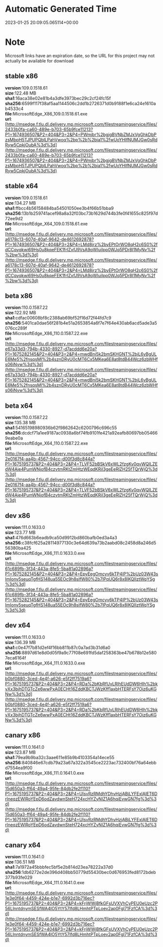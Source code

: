 # Automatic Generated Time
2023-01-25 20:09:05.065114+00:00

# Note
Microsoft links have an expiration date, so the URL for this project may not actually be available for download

## stable x86
**version**:109.0.1518.61  
**size**:122.48 MB  
**sha1**:16aca38e02e81b4a3dfe3973bec29c2cf24fc15f  
**sha256**:6599f117f38af5aa1144506c2dd1b2726371d0b9188f1e6ca24e1610ab4533c4  
**file**:MicrosoftEdge_X86_109.0.1518.61.exe  
**url**:[http://msedge.f.tlu.dl.delivery.mp.microsoft.com/filestreamingservice/files/2433b0fa-ca60-489e-b703-65b9fce11213?P1=1674936507&P2=404&P3=2&P4=PWmjbr%2bgjgBVNbZMJxVgGhkDbPzsMbpH5TJPUPQblLPahVwoq%2bp%2b%2bia1%2fwUoYHIfNUMJGw0sRdRyw5CpkjOubA%3d%3d](http://msedge.f.tlu.dl.delivery.mp.microsoft.com/filestreamingservice/files/2433b0fa-ca60-489e-b703-65b9fce11213?P1=1674936507&P2=404&P3=2&P4=PWmjbr%2bgjgBVNbZMJxVgGhkDbPzsMbpH5TJPUPQblLPahVwoq%2bp%2b%2bia1%2fwUoYHIfNUMJGw0sRdRyw5CpkjOubA%3d%3d)  

## stable x64
**version**:109.0.1518.61  
**size**:134.27 MB  
**sha1**:ffbcc4b56158484ba54501050ee3b4f66b51bba9  
**sha256**:13b1b259741acef98a8a32f03bc73b1629d744b3fe0f41655c825f97d72ee9d2  
**file**:MicrosoftEdge_X64_109.0.1518.61.exe  
**url**:[http://msedge.f.tlu.dl.delivery.mp.microsoft.com/filestreamingservice/files/a6178c13-607d-40af-9642-de4612692878?P1=1674936507&P2=404&P3=2&P4=LMd8jrz%2byEPtOrWO8qH2c6S0%2fdCCqyqkwi69Hs0u8kqeFEK1frIZxfJ9VsA9qWIuilpp0WJq5PDr8I1MyNv%2f%2bw%3d%3d](http://msedge.f.tlu.dl.delivery.mp.microsoft.com/filestreamingservice/files/a6178c13-607d-40af-9642-de4612692878?P1=1674936507&P2=404&P3=2&P4=LMd8jrz%2byEPtOrWO8qH2c6S0%2fdCCqyqkwi69Hs0u8kqeFEK1frIZxfJ9VsA9qWIuilpp0WJq5PDr8I1MyNv%2f%2bw%3d%3d)  

## beta x86
**version**:110.0.1587.22  
**size**:122.92 MB  
**sha1**:cdfac00608bf8c2388ab69bf52f16d72f44fd7c9  
**sha256**:5401ca0dae56f281b4e51a2653854a6f7e7f64e430ab6acd5ade3a5076cc289f  
**file**:MicrosoftEdge_X86_110.0.1587.22.exe  
**url**:[http://msedge.f.tlu.dl.delivery.mp.microsoft.com/filestreamingservice/files/e67a33d3-794b-4330-8927-d7acddd6e20a?P1=1675282145&P2=404&P3=2&P4=mwdBni5k2bmSKHGNT%2bjL6vBgULE6Me5%2fnsqsMl%2b4sznDRyU0cMT6Cx5MKea6E8at8tdB44Wcz6zbWHfs06iNyw%3d%3d](http://msedge.f.tlu.dl.delivery.mp.microsoft.com/filestreamingservice/files/e67a33d3-794b-4330-8927-d7acddd6e20a?P1=1675282145&P2=404&P3=2&P4=mwdBni5k2bmSKHGNT%2bjL6vBgULE6Me5%2fnsqsMl%2b4sznDRyU0cMT6Cx5MKea6E8at8tdB44Wcz6zbWHfs06iNyw%3d%3d)  

## beta x64
**version**:110.0.1587.22  
**size**:135.38 MB  
**sha1**:54165198980936b62f9862642c6200796c696c55  
**sha256**:dcdcf71a1ee9187ac0938a6bf74fb9101fe421a92eafb80697bb054669eabe0a  
**file**:MicrosoftEdge_X64_110.0.1587.22.exe  
**url**:[http://msedge.f.tlu.dl.delivery.mp.microsoft.com/filestreamingservice/files/2e0167f4-aa4b-4567-94cc-d00f3d8c844a?P1=1675195737&P2=404&P3=2&P4=TLVF52bBSkV6xWL2fzgKv0qvWQILZEdW4Aie4PumWNjofB4czvtmRKtZmHtzWEqdKRiI3geEeRlZH25fTQrWjQ%3d%3d](http://msedge.f.tlu.dl.delivery.mp.microsoft.com/filestreamingservice/files/2e0167f4-aa4b-4567-94cc-d00f3d8c844a?P1=1675195737&P2=404&P3=2&P4=TLVF52bBSkV6xWL2fzgKv0qvWQILZEdW4Aie4PumWNjofB4czvtmRKtZmHtzWEqdKRiI3geEeRlZH25fTQrWjQ%3d%3d)  

## dev x86
**version**:111.0.1633.0  
**size**:123.77 MB  
**sha1**:476d663b6eadb9ca50d9912bd860bafb0ed3a4a3  
**sha256**:c38fcf625a28114977130c3e64d639a73b2aabd08c2458d8a246d556380ba425  
**file**:MicrosoftEdge_X86_111.0.1633.0.exe  
**url**:[http://msedge.f.tlu.dl.delivery.mp.microsoft.com/filestreamingservice/files/61c689fb-3f34-443a-8fe5-5ba81a02896a?P1=1675282145&P2=404&P3=2&P4=EpyEegOmcyv6kTP4IP%2bUz03W43sImIonv5seuqTgfHS148ua55EOc9h8slfW80%2b7lPqUQ6r8x8lKQIIztWqYSg%3d%3d](http://msedge.f.tlu.dl.delivery.mp.microsoft.com/filestreamingservice/files/61c689fb-3f34-443a-8fe5-5ba81a02896a?P1=1675282145&P2=404&P3=2&P4=EpyEegOmcyv6kTP4IP%2bUz03W43sImIonv5seuqTgfHS148ua55EOc9h8slfW80%2b7lPqUQ6r8x8lKQIIztWqYSg%3d%3d)  

## dev x64
**version**:111.0.1633.0  
**size**:136.39 MB  
**sha1**:c0e47f7b81d2ef4f16bb811b87c0a7ad3b31d6a0  
**sha256**:8897d61e8d0d05f9a9c77f08e691fd5daf258363be47b678b12e5807eca6164f  
**file**:MicrosoftEdge_X64_111.0.1633.0.exe  
**url**:[http://msedge.f.tlu.dl.delivery.mp.microsoft.com/filestreamingservice/files/b0bf0880-3ced-4e4f-a626-e5f2ff7519a6?P1=1675195737&P2=404&P3=2&P4=RDa%2bKbRfUvLRlhEUdDW6Hlh%2bkvXx3bjhDTGTcZe6wwPxA0ECHt16ZddKBCTJWzKff1axbHTERFsY7Oiz6uKGNw%3d%3d](http://msedge.f.tlu.dl.delivery.mp.microsoft.com/filestreamingservice/files/b0bf0880-3ced-4e4f-a626-e5f2ff7519a6?P1=1675195737&P2=404&P3=2&P4=RDa%2bKbRfUvLRlhEUdDW6Hlh%2bkvXx3bjhDTGTcZe6wwPxA0ECHt16ZddKBCTJWzKff1axbHTERFsY7Oiz6uKGNw%3d%3d)  

## canary x86
**version**:111.0.1641.0  
**size**:123.87 MB  
**sha1**:79ea9b9ba32c3aae611e85b9b4103354a14ece55  
**sha256**:840846e67cdb79a23a67a322a3545ce2223ac732400bf76a64ebbd7554ea9f00  
**file**:MicrosoftEdge_X86_111.0.1641.0.exe  
**url**:[http://msedge.f.tlu.dl.delivery.mp.microsoft.com/filestreamingservice/files/15d650a3-ff64-49a4-95fe-84db2fe2f110?P1=1675195737&P2=404&P3=2&P4=UIsvRzRMdhYDhvHzjABjLYFExlAlET6DrlneqzEWlRoYEpD6odZavdwnSteH724xcHYZyNIZ1A6hqiEvwGN7fg%3d%3d](http://msedge.f.tlu.dl.delivery.mp.microsoft.com/filestreamingservice/files/15d650a3-ff64-49a4-95fe-84db2fe2f110?P1=1675195737&P2=404&P3=2&P4=UIsvRzRMdhYDhvHzjABjLYFExlAlET6DrlneqzEWlRoYEpD6odZavdwnSteH724xcHYZyNIZ1A6hqiEvwGN7fg%3d%3d)  

## canary x64
**version**:111.0.1641.0  
**size**:136.51 MB  
**sha1**:7a1972a45bbbfec5bf5e2b814d23ea78222a37d0  
**sha256**:1db6272e2de396d408bb50779d55430bec0d676953fed8172bdeb377b93fe029  
**file**:MicrosoftEdge_X64_111.0.1641.0.exe  
**url**:[http://msedge.f.tlu.dl.delivery.mp.microsoft.com/filestreamingservice/files/1e3e0f64-4459-424e-b1e7-6992d3b716ec?P1=1675195737&P2=404&P3=2&P4=kFrjWWjBfkGFsUVXVhCyPEU0eUzc2P56LlnntdnymSESfWA4IO5YtY57Ifd8LHmhtPTpLoev2ap0FgI71FzfCA%3d%3d](http://msedge.f.tlu.dl.delivery.mp.microsoft.com/filestreamingservice/files/1e3e0f64-4459-424e-b1e7-6992d3b716ec?P1=1675195737&P2=404&P3=2&P4=kFrjWWjBfkGFsUVXVhCyPEU0eUzc2P56LlnntdnymSESfWA4IO5YtY57Ifd8LHmhtPTpLoev2ap0FgI71FzfCA%3d%3d)  

